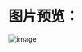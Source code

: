 # 图片预览：

![image](https://picabstract-preview-ftn.weiyun.com/ftn_pic_abs_v3/8105da45dff86c1927f4370adee278441fb3956b6ed0e7bff8ed626d42731bf3996c526165f0f25f34b50d67d95e064a?pictype=scale&from=30013&version=3.3.3.3&uin=2287532812&fname=Snipaste_2022-07-22_11-02-53.png&size=750)
